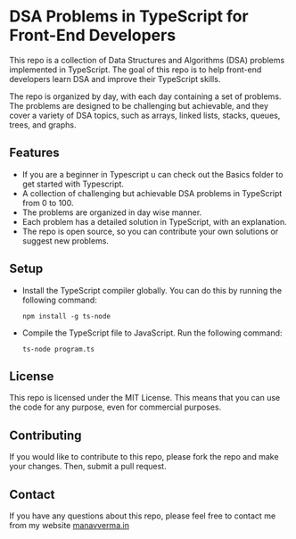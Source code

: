 # DSA Problems in TypeScript for Front-End Developers

This repo is a collection of Data Structures and Algorithms (DSA) problems implemented in TypeScript. The goal of this repo is to help front-end developers learn DSA and improve their TypeScript skills.

The repo is organized by day, with each day containing a set of problems. The problems are designed to be challenging but achievable, and they cover a variety of DSA topics, such as arrays, linked lists, stacks, queues, trees, and graphs.

## Features

- If you are a beginner in Typescript u can check out the Basics folder to get started with Typescript.
- A collection of challenging but achievable DSA problems in TypeScript from 0 to 100.
- The problems are organized in day wise manner.
- Each problem has a detailed solution in TypeScript, with an explanation.
- The repo is open source, so you can contribute your own solutions or suggest new problems.

## Setup

- Install the TypeScript compiler globally. You can do this by running the following command:

  ```
  npm install -g ts-node
  ```

- Compile the TypeScript file to JavaScript. Run the following command:

  ```
  ts-node program.ts
  ```

## License

This repo is licensed under the MIT License. This means that you can use the code for any purpose, even for commercial purposes.

## Contributing

If you would like to contribute to this repo, please fork the repo and make your changes. Then, submit a pull request.

## Contact

If you have any questions about this repo, please feel free to contact me from my website [manavverma.in](http://manavverma.in/)
